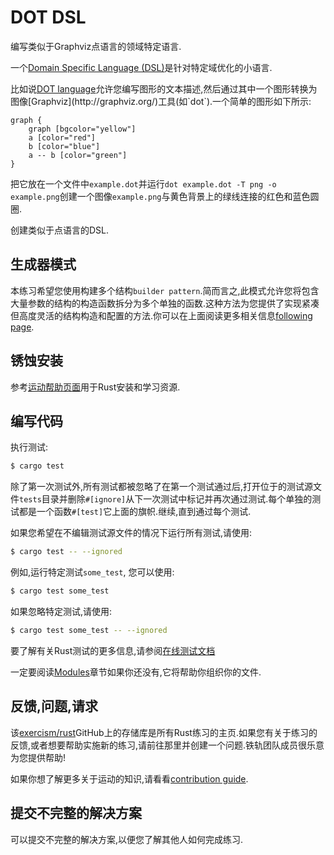 # DOT DSL

编写类似于Graphviz点语言的领域特定语言.

一个[Domain Specific Language
(DSL)](https://en.wikipedia.org/wiki/Domain-specific_language)是针对特定域优化的小语言.

比如说[DOT language](https://en.wikipedia.org/wiki/DOT_(graph_description_language))允许您编写图形的文本描述,然后通过其中一个图形转换为图像[Graphviz](http://graphviz.org/)工具(如`dot`).一个简单的图形如下所示:

```
graph {
    graph [bgcolor="yellow"]
    a [color="red"]
    b [color="blue"]
    a -- b [color="green"]
}
```

把它放在一个文件中`example.dot`并运行`dot example.dot -T png
-o example.png`创建一个图像`example.png`与黄色背景上的绿线连接的红色和蓝色圆圈.

创建类似于点语言的DSL.

## 生成器模式

本练习希望您使用构建多个结构`builder pattern`.简而言之,此模式允许您将包含大量参数的结构的构造函数拆分为多个单独的函数.这种方法为您提供了实现紧凑但高度灵活的结构构造和配置的方法.你可以在上面阅读更多相关信息[following page](https://doc.rust-lang.org/1.0.0/style/ownership/builders.html).

## 锈蚀安装

参考[运动帮助页面][help-page]用于Rust安装和学习资源.

## 编写代码

执行测试:

```bash
$ cargo test
```

除了第一次测试外,所有测试都被忽略了在第一个测试通过后,打开位于的测试源文件`tests`目录并删除`#[ignore]`从下一次测试中标记并再次通过测试.每个单独的测试都是一个函数`#[test]`它上面的旗帜.继续,直到通过每个测试.

如果您希望在不编辑测试源文件的情况下运行所有​​测试,请使用:

```bash
$ cargo test -- --ignored
```

例如,运行特定测试`some_test`, 您可以使用:

```bash
$ cargo test some_test
```

如果忽略特定测试,请使用:

```bash
$ cargo test some_test -- --ignored
```

要了解有关Rust测试的更多信息,请参阅[在线测试文档][rust-tests]

一定要阅读[Modules](https://doc.rust-lang.org/book/2018-edition/ch07-00-modules.html)章节如果你还没有,它将帮助你组织你的文件.

## 反馈,问题,请求

该[exercism/rust](https://github.com/exercism/rust)GitHub上的存储库是所有Rust练习的主页.如果您有关于练习的反馈,或者想要帮助实施新的练习,请前往那里并创建一个问题.铁轨团队成员很乐意为您提供帮助!

如果你想了解更多关于运动的知识,请看看[contribution guide](https://github.com/exercism/docs/blob/master/contributing-to-language-tracks/README.md).

[help-page]: https://exercism.io/tracks/rust/learning

[modules]: https://doc.rust-lang.org/book/2018-edition/ch07-00-modules.html

[cargo]: https://doc.rust-lang.org/book/2018-edition/ch14-00-more-about-cargo.html

[rust-tests]: https://doc.rust-lang.org/book/2018-edition/ch11-02-running-tests.html

## 提交不完整的解决方案

可以提交不完整的解决方案,以便您了解其他人如何完成练习.
